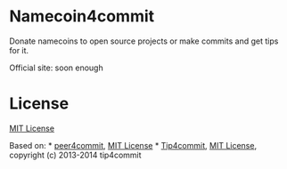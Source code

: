 Namecoin4commit
==========

Donate namecoins to open source projects or make commits and get tips for it.

Official site: soon enough


License
=======

[MIT License](https://github.com/bvsh/namecoin4commit/blob/master/LICENSE)


Based on:
      * [peer4commit](http://peer4commit.com/), [MIT License](https://github.com/sigmike/prime4commit/blob/master/LICENSE)
      * [Tip4commit](http://tip4commit.com/), [MIT License](https://github.com/tip4commit/tip4commit/blob/master/LICENSE), copyright (c) 2013-2014 tip4commit
 